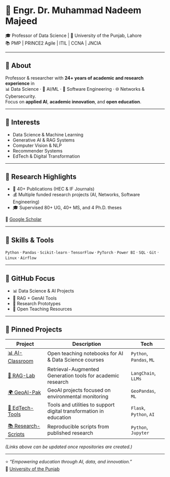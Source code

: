 # 👋 Engr. Dr. Muhammad Nadeem Majeed  
🎓 Professor of Data Science | 🧪 University of the Punjab, Lahore  
📚 PMP | PRINCE2 Agile | ITIL | CCNA | JNCIA

---

## 🧭 About

Professor & researcher with **24+ years of academic and research experience** in  
📊 Data Science · 🤖 AI/ML · 🧰 Software Engineering · 🌐 Networks & Cybersecurity.  
Focus on **applied AI**, **academic innovation**, and **open education**.

---

## 🧠 Interests

- Data Science & Machine Learning  
- Generative AI & RAG Systems  
- Computer Vision & NLP  
- Recommender Systems  
- EdTech & Digital Transformation

---

## 🧪 Research Highlights

- 📝 40+ Publications (HEC & IF Journals)  
- 💰 Multiple funded research projects (AI, Networks, Software Engineering)  
- 🎓 Supervised 80+ UG, 40+ MS, and 4 Ph.D. theses  

🔗 [Google Scholar](https://scholar.google.com/citations?user=dNuFtb4AAAAJ&hl=en)

---

## 🧰 Skills & Tools

`Python` · `Pandas` · `Scikit-learn` · `TensorFlow` · `PyTorch` · `Power BI` · `SQL` · `Git` · `Linux` · `Airflow`

---

## 📌 GitHub Focus

- 📊 Data Science & AI Projects  
- 🧠 RAG + GenAI Tools  
- 🧪 Research Prototypes  
- 📝 Open Teaching Resources

---

## 📂 Pinned Projects

| Project | Description | Tech |
|---------|-------------|------|
| [📊 AI-Classroom](#) | Open teaching notebooks for AI & Data Science courses | `Python`, `Pandas`, `ML` |
| [🧠 RAG-Lab](#) | Retrieval-Augmented Generation tools for academic research | `LangChain`, `LLMs` |
| [🌍 GeoAI-Pak](#) | GeoAI projects focused on environmental monitoring | `GeoPandas`, `ML` |
| [🧪 EdTech-Tools](#) | Tools and utilities to support digital transformation in education | `Flask`, `Python`, `AI` |
| [📚 Research-Scripts](#) | Reproducible scripts from published research | `Python`, `Jupyter` |

*(Links above can be updated once repositories are created.)*

---

⭐ *“Empowering education through AI, data, and innovation.”*  
📍 [University of the Punjab](https://www.pucit.edu.pk)
